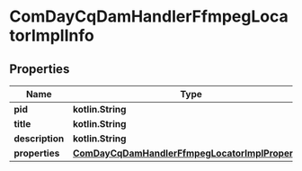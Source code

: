 
# ComDayCqDamHandlerFfmpegLocatorImplInfo

## Properties
Name | Type | Description | Notes
------------ | ------------- | ------------- | -------------
**pid** | **kotlin.String** |  |  [optional]
**title** | **kotlin.String** |  |  [optional]
**description** | **kotlin.String** |  |  [optional]
**properties** | [**ComDayCqDamHandlerFfmpegLocatorImplProperties**](ComDayCqDamHandlerFfmpegLocatorImplProperties.md) |  |  [optional]



